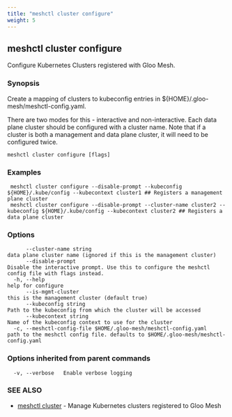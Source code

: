 ```yaml
---
title: "meshctl cluster configure"
weight: 5
---
```

## meshctl cluster configure

Configure Kubernetes Clusters registered with Gloo Mesh.

### Synopsis

Create a mapping of clusters to kubeconfig entries in ${HOME}/.gloo-mesh/meshctl-config.yaml.

There are two modes for this - interactive and non-interactive. Each data plane cluster should be configured with
a cluster name. Note that if a cluster is both a management and data plane cluster, it will need to be configured twice.

```
meshctl cluster configure [flags]
```

### Examples

```
 meshctl cluster configure --disable-prompt --kubeconfig ${HOME}/.kube/config --kubecontext cluster1 ## Registers a management plane cluster
 meshctl cluster configure --disable-prompt --cluster-name cluster2 --kubeconfig ${HOME}/.kube/config --kubecontext cluster2 ## Registers a data plane cluster
```

### Options

```
      --cluster-name string                                        data plane cluster name (ignored if this is the management cluster)
      --disable-prompt                                             Disable the interactive prompt. Use this to configure the meshctl config file with flags instead.
  -h, --help                                                       help for configure
      --is-mgmt-cluster                                            this is the management cluster (default true)
      --kubeconfig string                                          Path to the kubeconfig from which the cluster will be accessed
      --kubecontext string                                         Name of the kubeconfig context to use for the cluster
  -c, --meshctl-config-file $HOME/.gloo-mesh/meshctl-config.yaml   path to the meshctl config file. defaults to $HOME/.gloo-mesh/meshctl-config.yaml
```

### Options inherited from parent commands

```
  -v, --verbose   Enable verbose logging
```

### SEE ALSO

* [meshctl cluster](../meshctl_cluster)	 - Manage Kubernetes clusters registered to Gloo Mesh

